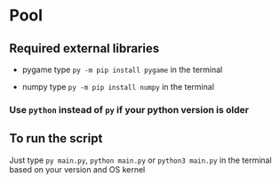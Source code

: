 # Pool

## Required external libraries
  * pygame
    type `py -m pip install pygame` in the terminal

  * numpy
    type `py -m pip install numpy` in the terminal

  ### Use `python` instead of `py` if your python version is older

## To run the script
  Just type `py main.py`, `python main.py` or `python3 main.py` in the terminal based on your version and OS kernel 
